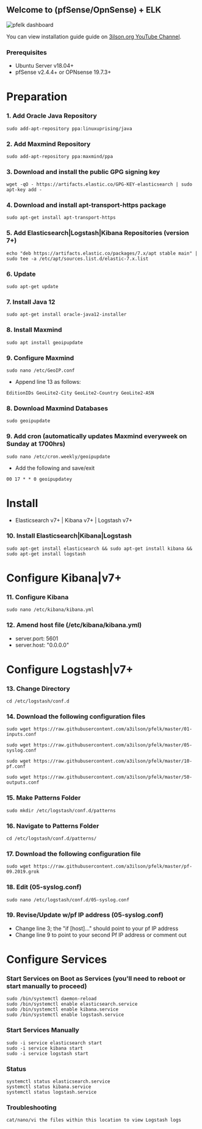 ## Welcome to (pfSense/OpnSense) + ELK

![pfelk dashboard](https://3.bp.blogspot.com/-NYJMm6Ax8uI/WfkHm_gtD1I/AAAAAAAACZY/B2krn7xKBRwFRxJRmMXgN9W0ZYY5uONBgCLcBGAs/s1600/logs.png)

You can view installation guide guide on [3ilson.org YouTube Channel](https://www.youtube.com/3ilsonorg).

### Prerequisites
- Ubuntu Server v18.04+
- pfSense v2.4.4+ or OPNsense 19.7.3+

# Preparation

### 1. Add Oracle Java Repository
```
sudo add-apt-repository ppa:linuxuprising/java
```

### 2. Add Maxmind Repository
```
sudo add-apt-repository ppa:maxmind/ppa
```

### 3. Download and install the public GPG signing key
```
wget -qO - https://artifacts.elastic.co/GPG-KEY-elasticsearch | sudo apt-key add -
```

### 4. Download and install apt-transport-https package
```
sudo apt-get install apt-transport-https
```

### 5. Add Elasticsearch|Logstash|Kibana Repositories (version 7+)
```
echo "deb https://artifacts.elastic.co/packages/7.x/apt stable main" | sudo tee -a /etc/apt/sources.list.d/elastic-7.x.list
```

### 6. Update
```
sudo apt-get update
```

### 7. Install Java 12
```
sudo apt-get install oracle-java12-installer
```

### 8. Install Maxmind
```
sudo apt install geoipupdate
```

### 9. Configure Maxmind
```
sudo nano /etc/GeoIP.conf
```
- Append line 13 as follows:
```
EditionIDs GeoLite2-City GeoLite2-Country GeoLite2-ASN
```

### 8. Download Maxmind Databases
```
sudo geoipupdate
```

### 9. Add cron (automatically updates Maxmind everyweek on Sunday at 1700hrs)
```
sudo nano /etc/cron.weekly/geoipupdate
```
- Add the following and save/exit
```
00 17 * * 0 geoipupdatey
```

# Install
- Elasticsearch v7+ | Kibana v7+ | Logstash v7+

### 10. Install Elasticsearch|Kibana|Logstash
```
sudo apt-get install elasticsearch && sudo apt-get install kibana && sudo apt-get install logstash
```

# Configure Kibana|v7+

### 11. Configure Kibana
```
sudo nano /etc/kibana/kibana.yml
```

### 12. Amend host file (/etc/kibana/kibana.yml)
- server.port: 5601
- server.host: "0.0.0.0"

# Configure Logstash|v7+

### 13. Change Directory
```
cd /etc/logstash/conf.d
```

### 14. Download the following configuration files
```
sudo wget https://raw.githubusercontent.com/a3ilson/pfelk/master/01-inputs.conf
```
```
sudo wget https://raw.githubusercontent.com/a3ilson/pfelk/master/05-syslog.conf
```
```
sudo wget https://raw.githubusercontent.com/a3ilson/pfelk/master/10-pf.conf
```
```
sudo wget https://raw.githubusercontent.com/a3ilson/pfelk/master/50-outputs.conf
```

### 15. Make Patterns Folder
```
sudo mkdir /etc/logstash/conf.d/patterns
```

### 16. Navigate to Patterns Folder
```
cd /etc/logstash/conf.d/patterns/
```

### 17. Download the following configuration file
```
sudo wget https://raw.githubusercontent.com/a3ilson/pfelk/master/pf-09.2019.grok
```

### 18. Edit (05-syslog.conf)
```
sudo nano /etc/logstash/conf.d/05-syslog.conf
```

### 19. Revise/Update w/pf IP address (05-syslog.conf)
- Change line 3; the "if [host]..." should point to your pf IP address
- Change line 9 to point to your second Pf IP address or comment out


# Configure Services

### Start Services on Boot as Services (you'll need to reboot or start manually to proceed)
```
sudo /bin/systemctl daemon-reload
sudo /bin/systemctl enable elasticsearch.service
sudo /bin/systemctl enable kibana.service
sudo /bin/systemctl enable logstash.service
```

### Start Services Manually
```
sudo -i service elasticsearch start
sudo -i service kibana start
sudo -i service logstash start
```

### Status
```
systemctl status elasticsearch.service
systemctl status kibana.service
systemctl status logstash.service
```

### Troubleshooting
```/var/log/logstash
cat/nano/vi the files within this location to view Logstash logs
```
